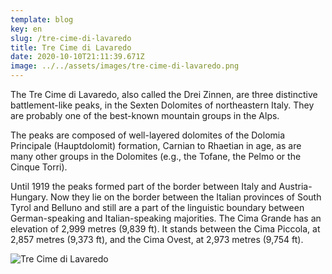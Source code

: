 ```yaml
---
template: blog
key: en
slug: /tre-cime-di-lavaredo
title: Tre Cime di Lavaredo
date: 2020-10-10T21:11:39.671Z
image: ../../assets/images/tre-cime-di-lavaredo.png
---
```


The Tre Cime di Lavaredo, also called the Drei Zinnen, are three distinctive battlement-like peaks, in the Sexten Dolomites of northeastern Italy. They are probably one of the best-known mountain groups in the Alps.

The peaks are composed of well-layered dolomites of the Dolomia Principale (Hauptdolomit) formation, Carnian to Rhaetian in age, as are many other groups in the Dolomites (e.g., the Tofane, the Pelmo or the Cinque Torri).

Until 1919 the peaks formed part of the border between Italy and Austria-Hungary. Now they lie on the border between the Italian provinces of South Tyrol and Belluno and still are a part of the linguistic boundary between German-speaking and Italian-speaking majorities. The Cima Grande has an elevation of 2,999 metres (9,839 ft). It stands between the Cima Piccola, at 2,857 metres (9,373 ft), and the Cima Ovest, at 2,973 metres (9,754 ft).

![Tre Cime di Lavaredo](../../assets/images/tre-cime-di-lavaredo.png)
